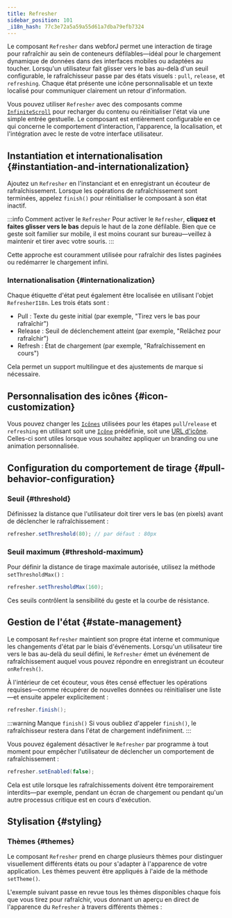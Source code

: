 ```yaml
---
title: Refresher
sidebar_position: 101
_i18n_hash: 77c3e72a5a59a55d61a7dba79efb7324
---
```

<DocChip chip="shadow" />
<DocChip chip="name" label="dwc-refresher" />
<DocChip chip='since' label='25.00' />
<JavadocLink type="refresher" location="com/webforj/component/refresher/Refresher" top='true'/>

Le composant `Refresher` dans webforJ permet une interaction de tirage pour rafraîchir au sein de conteneurs défilables—idéal pour le chargement dynamique de données dans des interfaces mobiles ou adaptées au toucher. Lorsqu'un utilisateur fait glisser vers le bas au-delà d'un seuil configurable, le rafraîchisseur passe par des états visuels : `pull`, `release`, et `refreshing`. Chaque état présente une icône personnalisable et un texte localisé pour communiquer clairement un retour d'information.

Vous pouvez utiliser `Refresher` avec des composants comme [`InfiniteScroll`](../components/infinitescroll) pour recharger du contenu ou réinitialiser l'état via une simple entrée gestuelle. Le composant est entièrement configurable en ce qui concerne le comportement d'interaction, l'apparence, la localisation, et l'intégration avec le reste de votre interface utilisateur.

## Instantiation et internationalisation {#instantiation-and-internationalization}

Ajoutez un `Refresher` en l'instanciant et en enregistrant un écouteur de rafraîchissement. Lorsque les opérations de rafraîchissement sont terminées, appelez `finish()` pour réinitialiser le composant à son état inactif.

:::info Comment activer le `Refresher`
Pour activer le `Refresher`, **cliquez et faites glisser vers le bas** depuis le haut de la zone défilable. Bien que ce geste soit familier sur mobile, il est moins courant sur bureau—veillez à maintenir et tirer avec votre souris.
:::

<AppLayoutViewer
path='/webforj/refresher?' 
javaE='https://raw.githubusercontent.com/webforj/webforj-documentation/refs/heads/main/src/main/java/com/webforj/samples/views/refresher/RefresherView.java'
cssURL='/css/refresher/refresher.css'
height = '400px'
mobile='true'
/>

Cette approche est couramment utilisée pour rafraîchir des listes paginées ou redémarrer le chargement infini.

### Internationalisation {#internationalization}

Chaque étiquette d'état peut également être localisée en utilisant l'objet `RefresherI18n`. Les trois états sont :

- Pull : Texte du geste initial (par exemple, "Tirez vers le bas pour rafraîchir")
- Release : Seuil de déclenchement atteint (par exemple, "Relâchez pour rafraîchir")
- Refresh : État de chargement (par exemple, "Rafraîchissement en cours")

Cela permet un support multilingue et des ajustements de marque si nécessaire.

<AppLayoutViewer 
path='/webforj/refresheri18n?' 
javaE='https://raw.githubusercontent.com/webforj/webforj-documentation/refs/heads/main/src/main/java/com/webforj/samples/views/refresher/RefresherI18nView.java'
cssURL='/css/refresher/refresher.css'
height = '400px'
mobile='true'
/>

## Personnalisation des icônes {#icon-customization}

Vous pouvez changer les [`Icônes`](../components/icon) utilisées pour les étapes `pull`/`release` et `refreshing` en utilisant soit une [`Icône`](../components/icon) prédéfinie, soit une [URL d'icône](../managing-resources/assets-protocols). Celles-ci sont utiles lorsque vous souhaitez appliquer un branding ou une animation personnalisée.

<AppLayoutViewer 
path='/webforj/refreshericon?' 
javaE='https://raw.githubusercontent.com/webforj/webforj-documentation/refs/heads/main/src/main/java/com/webforj/samples/views/refresher/RefresherIconView.java'
cssURL='/css/refresher/refresher.css'
height = '400px'
mobile='true'
/>

## Configuration du comportement de tirage {#pull-behavior-configuration}

### Seuil {#threshold}

Définissez la distance que l'utilisateur doit tirer vers le bas (en pixels) avant de déclencher le rafraîchissement :

```java
refresher.setThreshold(80); // par défaut : 80px
```

### Seuil maximum {#threshold-maximum}

Pour définir la distance de tirage maximale autorisée, utilisez la méthode `setThresholdMax()` :

```java
refresher.setThresholdMax(160);
```

Ces seuils contrôlent la sensibilité du geste et la courbe de résistance.

## Gestion de l'état {#state-management}

Le composant `Refresher` maintient son propre état interne et communique les changements d'état par le biais d'événements. Lorsqu'un utilisateur tire vers le bas au-delà du seuil défini, le `Refresher` émet un événement de rafraîchissement auquel vous pouvez répondre en enregistrant un écouteur `onRefresh()`.

À l'intérieur de cet écouteur, vous êtes censé effectuer les opérations requises—comme récupérer de nouvelles données ou réinitialiser une liste—et ensuite appeler explicitement :

```java
refresher.finish();
```
:::warning Manque `finish()`
Si vous oubliez d'appeler `finish()`, le rafraîchisseur restera dans l'état de chargement indéfiniment.
:::

Vous pouvez également désactiver le `Refresher` par programme à tout moment pour empêcher l'utilisateur de déclencher un comportement de rafraîchissement :

```java
refresher.setEnabled(false);
```

Cela est utile lorsque les rafraîchissements doivent être temporairement interdits—par exemple, pendant un écran de chargement ou pendant qu'un autre processus critique est en cours d'exécution.

## Stylisation {#styling}

### Thèmes {#themes}

Le composant `Refresher` prend en charge plusieurs thèmes pour distinguer visuellement différents états ou pour s'adapter à l'apparence de votre application. Les thèmes peuvent être appliqués à l'aide de la méthode `setTheme()`.

L'exemple suivant passe en revue tous les thèmes disponibles chaque fois que vous tirez pour rafraîchir, vous donnant un aperçu en direct de l'apparence du `Refresher` à travers différents thèmes :

<AppLayoutViewer 
path='/webforj/refresherthemes?' 
javaE='https://raw.githubusercontent.com/webforj/webforj-documentation/refs/heads/main/src/main/java/com/webforj/samples/views/refresher/RefresherThemesView.java'
cssURL='/css/refresher/refresher.css'
height = '400px'
mobile='true'
/>

<TableBuilder name="Refresher" />
